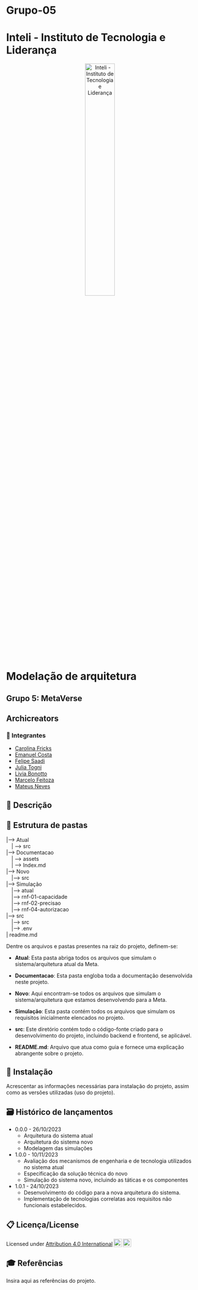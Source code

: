 # Grupo-05

# Inteli - Instituto de Tecnologia e Liderança 

<p align="center">
<a href= "https://www.inteli.edu.br/"><img src="https://www.inteli.edu.br/wp-content/uploads/2021/08/20172028/marca_1-2.png" alt="Inteli - Instituto de Tecnologia e Liderança" border="0" width=40% height=40%></a>
</p>

<br>

# Modelação de arquitetura

## Grupo 5: MetaVerse

## Archicreators

### 🚀 Integrantes
- <a href="">Carolina Fricks</a>
- <a href="">Emanuel Costa</a>
- <a href="">Felipe Saadi</a>
- <a href="">Julia Togni</a>
- <a href="">Livia Bonotto</a>
- <a href="">Marcelo Feitoza</a>
- <a href="">Mateus Neves</a>

## 📜 Descrição

## 📁 Estrutura de pastas

|--> Atual<br>
  &emsp;| --> src <br>
|--> Documentacao<br>
  &emsp;| --> assets <br>
  &emsp;| --> Index.md <br>
|--> Novo<br>
  &emsp;|--> src<br>
|--> Simulação<br>
  &emsp;|--> atual<br>
  &emsp;|--> rnf-01-capacidade<br>
  &emsp;|--> rnf-02-precisao<br>
  &emsp;|--> rnf-04-autorizacao<br>
|--> src<br>
  &emsp;|--> src<br>
  &emsp;|--> .env<br>
| readme.md<br>

Dentre os arquivos e pastas presentes na raiz do projeto, definem-se:

- <b>Atual</b>: Esta pasta abriga todos os arquivos que simulam o sistema/arquitetura atual da Meta.

- <b>Documentacao</b>: Esta pasta engloba toda a documentação desenvolvida neste projeto.

- <b>Novo</b>: Aqui encontram-se todos os arquivos que simulam o sistema/arquitetura que estamos desenvolvendo para a Meta.

- <b>Simulação</b>: Esta pasta contém todos os arquivos que simulam os requisitos inicialmente elencados no projeto.

- <b>src</b>: Este diretório contém todo o código-fonte criado para o desenvolvimento do projeto, incluindo backend e frontend, se aplicável.

- <b>README.md</b>:  Arquivo que atua como guia e fornece uma explicação abrangente sobre o projeto.

## 🔧 Instalação

Acrescentar as informações necessárias para instalação do projeto, assim como as versões utilizadas (uso do projeto).

## 🗃 Histórico de lançamentos

* 0.0.0 - 26/10/2023
    * Arquitetura do sistema atual
    * Arquitetura do sistema novo
    * Modelagem das simulações
* 1.0.0 - 10/11/2023
    * Avaliação dos mecanismos de engenharia e de tecnologia utilizados no sistema atual
    * Especificação da solução técnica do novo
    * Simulação do sistema novo, incluindo as táticas e os componentes
* 1.0.1 - 24/10/2023
    * Desenvolvimento do código para a nova arquitetura do sistema.
    * Implementação de tecnologias correlatas aos requisitos não funcionais estabelecidos.

## 📋 Licença/License

Licensed under <a href="http://creativecommons.org/licenses/by/4.0/?ref=chooser-v1" target="_blank" rel="license noopener noreferrer" style="display:inline-block;">Attribution 4.0 International<img style="height:22px!important;margin-left:3px;vertical-align:text-bottom;" src="https://mirrors.creativecommons.org/presskit/icons/cc.svg?ref=chooser-v1"><img style="height:22px!important;margin-left:3px;vertical-align:text-bottom;" src="https://mirrors.creativecommons.org/presskit/icons/by.svg?ref=chooser-v1"></a></p>

## 🎓 Referências

Insira aqui as referências do projeto.